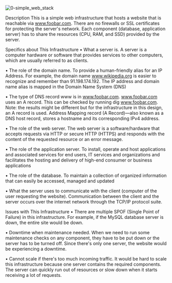 ![0-simple_web_stack](https://user-images.githubusercontent.com/83159631/201522932-199c1802-079e-4ab9-a4b4-3d7e0558a6c0.jpg)

Description
This is a simple web infrastructure that hosts a website that is reachable via www.foobar.com. There are no firewalls or SSL certificates for protecting the server's network. Each component (database, application server) has to share the resources (CPU, RAM, and SSD) provided by the server.

Specifics about This Infrastructure
•	What a server is.
  A server is a computer hardware or software that provides services to other computers, which are usually referred to as clients.

•	The role of the domain name.
  To provide a human-friendly alias for an IP Address. For example, the domain name www.wikipedia.org is easier to recognize and remember than 91.198.174.192. The IP     address and domain name alias is mapped in the Domain Name System (DNS)

•	The type of DNS record www is in www.foobar.com.
  www.foobar.com uses an A record. This can be checked by running dig www.foobar.com.
  Note: the results might be different but for the infrastructure in this design, an A record is used.
  Address Mapping record (A Record)—also known as a DNS host record, stores a hostname and its corresponding IPv4 address.

•	The role of the web server.
  The web server is a software/hardware that accepts requests via HTTP or secure HTTP (HTTPS) and responds with the content of the requested resource or an error   message.

•	The role of the application server.
  To install, operate and host applications and associated services for end users, IT services and organizations and facilitates the hosting and delivery of high-end     consumer or business applications

•	The role of the database.
  To maintain a collection of organized information that can easily be accessed, managed and updated

•	What the server uses to communicate with the client (computer of the user requesting the website).
  Communication between the client and the server occurs over the internet network through the TCP/IP protocol suite.

Issues with This Infrastructure
•	There are multiple SPOF (Single Point of Failure) in this infrastructure.
  For example, if the MySQL database server is down, the entire site would be down.

•	Downtime when maintenance needed.
	When we need to run some maintenance checks on any component, they have to be put down or the server has to be turned off. Since there's only one server, the website   would be experiencing a downtime.

•	Cannot scale if there's too much incoming traffic.
It would be hard to scale this infrastructure because one server contains the required components. The server can quickly run out of resources or slow down when it starts receiving a lot of requests.


